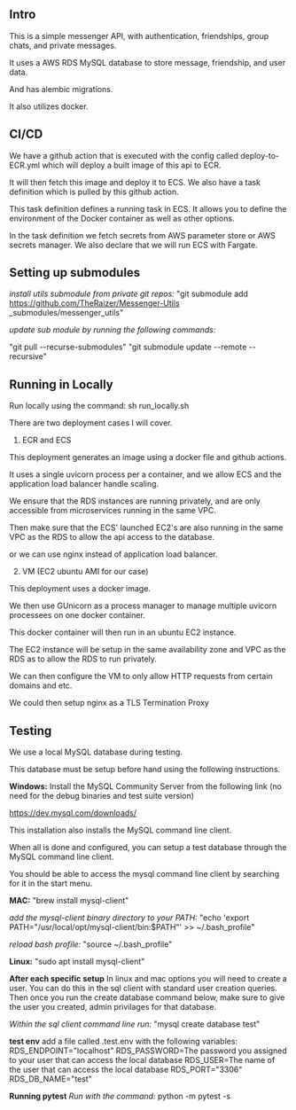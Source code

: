 ## Intro

This is a simple messenger API, with authentication, friendships, group chats, and private messages.

It uses a AWS RDS MySQL database to store message, friendship, and user data.

And has alembic migrations.

It also utilizes docker.

## CI/CD

We have a github action that is executed with the config called deploy-to-ECR.yml which will deploy a built image of this api to ECR.

It will then fetch this image and deploy it to ECS.
We also have a task definition which is pulled by this github action.

This task definition defines a running task in ECS. It allows you to define the environment of the Docker container as well as other options.

In the task definition we fetch secrets from AWS parameter store or AWS secrets manager. We also declare that we will run ECS with Fargate.

## Setting up submodules

_install utils submodule from private git repos:_
"git submodule add https://github.com/TheRaizer/Messenger-Utils \_submodules/messenger_utils"

_update sub module by running the following commands:_

"git pull --recurse-submodules"
"git submodule update --remote --recursive"

## Running in Locally

Run locally using the command:
sh run_locally.sh

There are two deployment cases I will cover.

1. ECR and ECS

This deployment generates an image using a docker file and github actions.

It uses a single uvicorn process per a container, and we allow ECS and the application load balancer handle scaling.

We ensure that the RDS instances are running privately, and are only accessible from microservices running in the same VPC.

Then make sure that the ECS' launched EC2's are also running in the same VPC as the RDS to allow the api access to the database.

or we can use nginx instead of application load balancer.

2. VM (EC2 ubuntu AMI for our case)

This deployment uses a docker image.

We then use GUnicorn as a process manager to manage multiple uvicorn processees on one docker container.

This docker container will then run in an ubuntu EC2 instance.

The EC2 instance will be setup in the same availability zone and VPC as the RDS as to allow the RDS to run privately.

We can then configure the VM to only allow HTTP requests from certain domains and etc.

We could then setup nginx as a TLS Termination Proxy

## Testing

We use a local MySQL database during testing.

This database must be setup before hand using the following instructions.

**Windows:**
Install the MySQL Community Server from the following link (no need for the debug binaries and test suite version)

https://dev.mysql.com/downloads/

This installation also installs the MySQL command line client.

When all is done and configured, you can setup a test database through the MySQL command line client.

You should be able to access the mysql command line client by searching for it in the start menu.

**MAC:**
"brew install mysql-client"

_add the mysql-client binary directory to your PATH:_
"echo 'export PATH="/usr/local/opt/mysql-client/bin:$PATH"' >> ~/.bash_profile"

_reload bash profile:_
"source ~/.bash_profile"

**Linux:**
"sudo apt install mysql-client"

**After each specific setup**
In linux and mac options you will need to create a user.
You can do this in the sql client with standard user creation queries.
Then once you run the create database command below, make sure to give the user you created, admin privilages for that database.

_Within the sql client command line run:_
"mysql create database test"

**test env**
add a file called .test.env with the following variables:
RDS_ENDPOINT="localhost"
RDS_PASSWORD=The password you assigned to your user that can access the local database
RDS_USER=The name of the user that can access the local database
RDS_PORT="3306"
RDS_DB_NAME="test"

**Running pytest**
_Run with the command:_
python -m pytest -s
